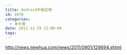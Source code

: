 ```yaml
---
title: Android平板应用
id: 1078
categories:
  - 未分类
date: 2011-12-29 12:00:04
tags:
---
```


http://news.newhua.com/news/2011/0801/128694.shtml